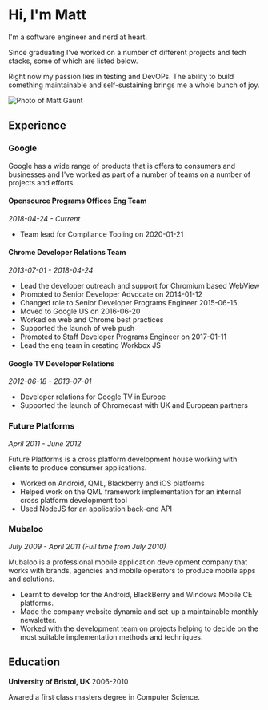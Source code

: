 # Hi, I'm Matt

I'm a software engineer and nerd at heart.

Since graduating I've worked on a number of different projects and tech stacks,
some of which are listed below.

Right now my passion lies in testing and DevOPs. The ability to build something
maintainable and self-sustaining brings me a whole bunch of joy.

<img src="/images/about/profile.jpg" alt="Photo of Matt Gaunt">

## Experience

### Google

Google has a wide range of products that is offers to consumers and businesses
and I've worked as part of a number of teams on a number of projects and efforts.

#### Opensource Programs Offices Eng Team
*2018-04-24 - Current*

- Team lead for Compliance Tooling on 2020-01-21

#### Chrome Developer Relations Team
*2013-07-01 - 2018-04-24*

- Lead the developer outreach and support for Chromium based WebView
- Promoted to Senior Developer Advocate on 2014-01-12
- Changed role to Senior Developer Programs Engineer 2015-06-15
- Moved to Google US on 2016-06-20
- Worked on web and Chrome best practices
- Supported the launch of web push
- Promoted to Staff Developer Programs Engineer on 2017-01-11
- Lead the eng team in creating Workbox JS

#### Google TV Developer Relations
*2012-06-18 - 2013-07-01*

- Developer relations for Google TV in Europe
- Supported the launch of Chromecast with UK and European partners

### Future Platforms
*April 2011 - June 2012*

Future Platforms is a cross platform development house working with clients to produce consumer applications.

- Worked on Android, QML, Blackberry and iOS platforms
- Helped work on the QML framework implementation for an internal cross platform development tool 
- Used NodeJS for an application back-end API


### Mubaloo
*July 2009 - April 2011 (Full time from July 2010)*

Mubaloo is a professional mobile application development company that 
works with brands, agencies and mobile operators to produce mobile apps and solutions.

- Learnt to develop for the Android, BlackBerry and Windows Mobile CE platforms. 
- Made the company website dynamic and set-up a maintainable monthly newsletter. 
- Worked with the development team on projects helping to decide on the most suitable 
  implementation methods and techniques. 


## Education

**University of Bristol, UK** 2006-2010

Awared a first class masters degree in Computer Science.